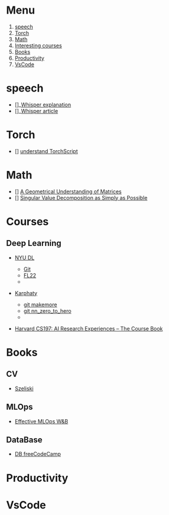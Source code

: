 # Menu

1. [speech](#speech)
2. [Torch](#Torch)
3. [Math](#Math)
4. [Interesting courses](#Courses)
5. [Books](#Books)
6. [Productivity](#Productivity)
7. [VsCode](#VsCode)

# speech

- []_[Whisper explanation](https://towardsdatascience.com/whisper-transcribe-translate-audio-files-with-human-level-performance-df044499877)
- []_[Whisper article](https://cdn.openai.com/papers/whisper.pdf)


# Torch
- [] [understand TorchScript](https://paulbridger.com/posts/mastering-torchscript/)


# Math
 - [] [A Geometrical Understanding of Matrices](https://gregorygundersen.com/blog/2018/10/24/matrices/)
 - [] [Singular Value Decomposition as Simply as Possible](https://gregorygundersen.com/blog/2018/12/10/svd/)


# Courses

## Deep Learning

* [NYU DL](https://www.youtube.com/playlist?list=PLLHTzKZzVU9e6xUfG10TkTWApKSZCzuBI)
    * [Git](https://github.com/Atcold/pytorch-Deep-Learning)
    * [FL22](https://atcold.github.io/NYU-DLFL22/)
    * 
 
* [Karphaty](https://www.youtube.com/playlist?list=PLAqhIrjkxbuWI23v9cThsA9GvCAUhRvKZ)

    * [git makemore](https://github.com/karpathy/makemore)
    * [git nn_zero_to_hero](https://github.com/karpathy/nn-zero-to-hero)
    *

* [Harvard CS197: AI Research Experiences – The Course Book](https://docs.google.com/document/d/1uvAbEhbgS_M-uDMTzmOWRlYxqCkogKRXdbKYYT98ooc/edit#heading=h.abhahcuhwib5)

# Books

## CV

* [Szeliski](http://szeliski.org/Book/)

## MLOps
* [Effective MLOps W&B](https://www.wandb.courses/collections)

## DataBase
* [DB freeCodeCamp](https://www.youtube.com/watch?v=4cWkVbC2bNE)


# Productivity

# VsCode